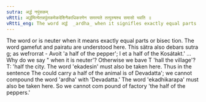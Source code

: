 ```yaml
---
sutra: अर्द्ध नपुंसकम्
vRtti: अर्द्धमित्येतन्नपुंलकमेकदेशिनैकाधिकरणेन समस्यते तत्पुरुषश्च समासो भवति ॥
vRtti_eng: The word अर्द्ध  _ardha_ when it signifles exactly equal parts i. e. halves, is always neuter, and is compounded with a word signifying a thing that has parts, provided that the thing halved is numerically one; and the compound is Tat-purusha. 
---
```

The word or is neuter when it means exactly equal parts or bisec tion. 
The word gamefut and pairatu are understood here. This sätra also debars sutra g; as wefrorrat - Avoit 'a half of the pepper'; 
l et a half of the Kosátakt.' 
... Why do we say " when it is neuter'? Otherwise we bave T 'hall the village'? T: 'half the city. 
The word 'ekadesin' must also be taken here. Thus in the sentence The could carry a half of the animal is of Devadatta'; we cannot compound the word 'ardha' with 'Devadatta.' 
The word 'ekadhikarapa' must also be taken here. So we cannot com pound of factory 'the half of the peppers.' 
